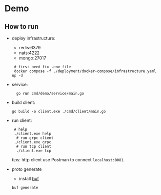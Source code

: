 # Demo

## How to run

* deploy infrastructure:
    * redis:6379
    * nats:4222
    * mongo:27017

  ```shell
   # first need fix .env file
   docker compose -f ./deployment/docker-compose/infrastructure.yaml up -d
  ```

* service:
   ```shell
     go run cmd/demo/service/main.go
   ```
* build client:
   ```shell
   go build -o client.exe ./cmd/client/main.go 
   ```
* run client:
    ```shell
     # help
     ./client.exe help
      # run grpc client
     ./client.exe grpc
      # run tcp client
      ./client.exe tcp
    ```
  tips: http client use Postman to connect `localhost:8081`.

* proto generate 
  * install [buf](https://buf.build/docs/installation)
  ```shell
  buf generate
  ```

      